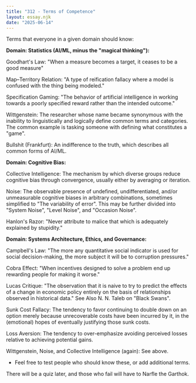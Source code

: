 ```yaml
---
title: "312 - Terms of Competence"
layout: essay.njk
date: "2025-06-14"
---
```


Terms that everyone in a given domain should know:
 
**Domain: Statistics (AI/ML, minus the "magical thinking"):**

Goodhart's Law: "When a measure becomes a target, it ceases to be a good measure"

Map–Territory Relation: "A type of reification fallacy where a model is confused with the thing being modeled."

Specification Gaming: "The behavior of artificial intelligence in working towards a poorly specified reward rather than the intended outcome."

Wittgenstein: The researcher whose name became synonymous with the inability to linguistically and logically define common terms and categories. The common example is tasking someone with defining what constitutes a "game".

Bullshit (Frankfurt): An indifference to the truth, which describes all common forms of AI/ML.

**Domain: Cognitive Bias:**

Collective Intelligence: The mechanism by which diverse groups reduce cognitive bias through convergence, usually either by averaging or iteration.

Noise: The observable presence of undefined, undifferentiated, and/or unmeasurable cognitive biases in arbitrary combinations, sometimes simplified to "The variability of error". This may be further divided into "System Noise", "Level Noise", and "Occasion Noise".

Hanlon's Razor: "Never attribute to malice that which is adequately explained by stupidity."

**Domain: Systems Architecture, Ethics, and Governance:**

Campbell's Law: "The more any quantitative social indicator is used for social decision-making, the more subject it will be to corruption pressures."

Cobra Effect: "When incentives designed to solve a problem end up rewarding people for making it worse."

Lucas Critique: "The observation that it is naive to try to predict the effects of a change in economic policy entirely on the basis of relationships observed in historical data." See Also N. N. Taleb on "Black Swans".

Sunk Cost Fallacy: The tendency to favor continuing to double down on an option merely because unrecoverable costs have been incurred by it, in the (emotional) hopes of eventually justifying those sunk costs.

Loss Aversion: The tendency to over-emphasize avoiding perceived losses relative to achieving potential gains.

Wittgenstein, Noise, and Collective Intelligence (again): See above.
 
- Feel free to test people who should know these, or add additional terms.

There will be a quiz later, and those who fail will have to Narfle the Garthok.